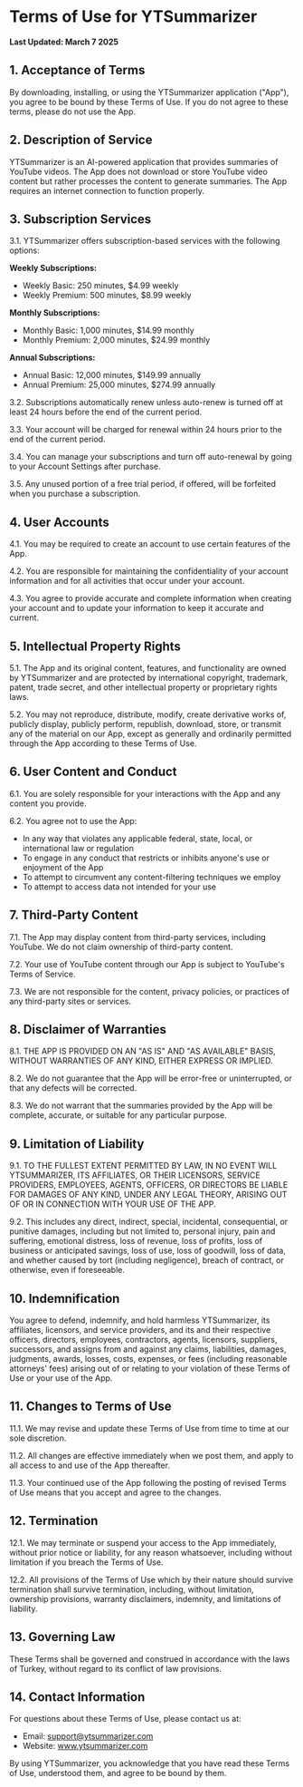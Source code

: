 # Terms of Use for YTSummarizer

**Last Updated: March 7 2025**

## 1. Acceptance of Terms

By downloading, installing, or using the YTSummarizer application ("App"), you agree to be bound by these Terms of Use. If you do not agree to these terms, please do not use the App.

## 2. Description of Service

YTSummarizer is an AI-powered application that provides summaries of YouTube videos. The App does not download or store YouTube video content but rather processes the content to generate summaries. The App requires an internet connection to function properly.

## 3. Subscription Services

3.1. YTSummarizer offers subscription-based services with the following options:

**Weekly Subscriptions:**
- Weekly Basic: 250 minutes, $4.99 weekly
- Weekly Premium: 500 minutes, $8.99 weekly

**Monthly Subscriptions:**
- Monthly Basic: 1,000 minutes, $14.99 monthly
- Monthly Premium: 2,000 minutes, $24.99 monthly

**Annual Subscriptions:**
- Annual Basic: 12,000 minutes, $149.99 annually
- Annual Premium: 25,000 minutes, $274.99 annually

3.2. Subscriptions automatically renew unless auto-renew is turned off at least 24 hours before the end of the current period.

3.3. Your account will be charged for renewal within 24 hours prior to the end of the current period.

3.4. You can manage your subscriptions and turn off auto-renewal by going to your Account Settings after purchase.

3.5. Any unused portion of a free trial period, if offered, will be forfeited when you purchase a subscription.

## 4. User Accounts

4.1. You may be required to create an account to use certain features of the App.

4.2. You are responsible for maintaining the confidentiality of your account information and for all activities that occur under your account.

4.3. You agree to provide accurate and complete information when creating your account and to update your information to keep it accurate and current.

## 5. Intellectual Property Rights

5.1. The App and its original content, features, and functionality are owned by YTSummarizer and are protected by international copyright, trademark, patent, trade secret, and other intellectual property or proprietary rights laws.

5.2. You may not reproduce, distribute, modify, create derivative works of, publicly display, publicly perform, republish, download, store, or transmit any of the material on our App, except as generally and ordinarily permitted through the App according to these Terms of Use.

## 6. User Content and Conduct

6.1. You are solely responsible for your interactions with the App and any content you provide.

6.2. You agree not to use the App:
   - In any way that violates any applicable federal, state, local, or international law or regulation
   - To engage in any conduct that restricts or inhibits anyone's use or enjoyment of the App
   - To attempt to circumvent any content-filtering techniques we employ
   - To attempt to access data not intended for your use

## 7. Third-Party Content

7.1. The App may display content from third-party services, including YouTube. We do not claim ownership of third-party content.

7.2. Your use of YouTube content through our App is subject to YouTube's Terms of Service.

7.3. We are not responsible for the content, privacy policies, or practices of any third-party sites or services.

## 8. Disclaimer of Warranties

8.1. THE APP IS PROVIDED ON AN "AS IS" AND "AS AVAILABLE" BASIS, WITHOUT WARRANTIES OF ANY KIND, EITHER EXPRESS OR IMPLIED.

8.2. We do not guarantee that the App will be error-free or uninterrupted, or that any defects will be corrected.

8.3. We do not warrant that the summaries provided by the App will be complete, accurate, or suitable for any particular purpose.

## 9. Limitation of Liability

9.1. TO THE FULLEST EXTENT PERMITTED BY LAW, IN NO EVENT WILL YTSUMMARIZER, ITS AFFILIATES, OR THEIR LICENSORS, SERVICE PROVIDERS, EMPLOYEES, AGENTS, OFFICERS, OR DIRECTORS BE LIABLE FOR DAMAGES OF ANY KIND, UNDER ANY LEGAL THEORY, ARISING OUT OF OR IN CONNECTION WITH YOUR USE OF THE APP.

9.2. This includes any direct, indirect, special, incidental, consequential, or punitive damages, including but not limited to, personal injury, pain and suffering, emotional distress, loss of revenue, loss of profits, loss of business or anticipated savings, loss of use, loss of goodwill, loss of data, and whether caused by tort (including negligence), breach of contract, or otherwise, even if foreseeable.

## 10. Indemnification

You agree to defend, indemnify, and hold harmless YTSummarizer, its affiliates, licensors, and service providers, and its and their respective officers, directors, employees, contractors, agents, licensors, suppliers, successors, and assigns from and against any claims, liabilities, damages, judgments, awards, losses, costs, expenses, or fees (including reasonable attorneys' fees) arising out of or relating to your violation of these Terms of Use or your use of the App.

## 11. Changes to Terms of Use

11.1. We may revise and update these Terms of Use from time to time at our sole discretion.

11.2. All changes are effective immediately when we post them, and apply to all access to and use of the App thereafter.

11.3. Your continued use of the App following the posting of revised Terms of Use means that you accept and agree to the changes.

## 12. Termination

12.1. We may terminate or suspend your access to the App immediately, without prior notice or liability, for any reason whatsoever, including without limitation if you breach the Terms of Use.

12.2. All provisions of the Terms of Use which by their nature should survive termination shall survive termination, including, without limitation, ownership provisions, warranty disclaimers, indemnity, and limitations of liability.

## 13. Governing Law

These Terms shall be governed and construed in accordance with the laws of Turkey, without regard to its conflict of law provisions.

## 14. Contact Information

For questions about these Terms of Use, please contact us at:
- Email: support@ytsummarizer.com
- Website: www.ytsummarizer.com

By using YTSummarizer, you acknowledge that you have read these Terms of Use, understood them, and agree to be bound by them.
